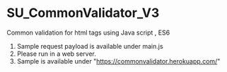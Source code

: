 # SU_CommonValidator_V3
Common validation for html tags using Java script , ES6

1. Sample request payload is available under main.js
2. Please run in a web server.
3. Sample is available under "https://commonvalidator.herokuapp.com/"
